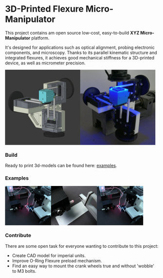 # 3D-Printed Flexure Micro-Manipulator

This project contains am open source low-cost, easy-to-build **XYZ Micro-Manipulator** platform. 

It's designed for applications such as optical alignment, probing electronic components, and microscopy.
Thanks to its parallel kinematic structure and integrated flexures, it achieves good mechanical stiffness for a 3D-printed device, as well as micrometer precision.

<div style="display: flex;">
    <img src="images/CAD1.jpg" alt="Image 1" width="49%">
    <img src="images/Photo2.jpg" alt="Image 2" width="49%">
</div>

### Build

Ready to print 3d-models can be found here: [examples](print_files/v2).

### Examples

<div style="display: flex;">
    <img src="images/Example_FiberCoupling.jpg" alt="Example 1" width="30%">
    <img src="images/Example_FiberAlignment.jpg" alt="Example 2" width="30%">
    <img src="images/Example_FiberCoupling.jpg" alt="Example 3" width="30%">
</div>

### Contribute

There are some open task for everyone wanting to contribute to this project:

* Create CAD model for imperial units.
* Improve O-Ring Flexure preload mechanism.
* Find an easy way to mount the crank wheels true and without 'wobble' to M3 bolts.

